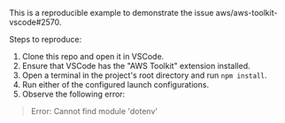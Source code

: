 This is a reproducible example to demonstrate the issue aws/aws-toolkit-vscode#2570.

Steps to reproduce:

1. Clone this repo and open it in VSCode.
2. Ensure that VSCode has the "AWS Toolkit" extension installed.
3. Open a terminal in the project's root directory and run `npm install`.
4. Run either of the configured launch configurations.
5. Observe the following error:

> Error: Cannot find module 'dotenv'